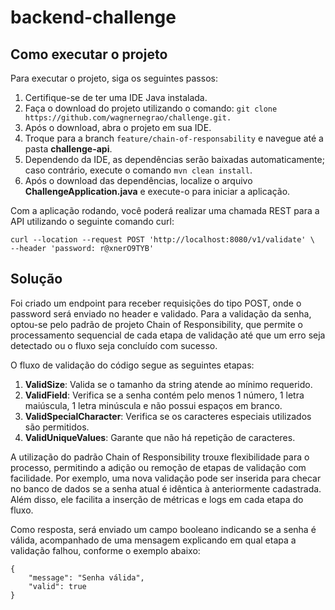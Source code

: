 # backend-challenge


## Como executar o projeto

Para executar o projeto, siga os seguintes passos:
1. Certifique-se de ter uma IDE Java instalada.
2. Faça o download do projeto utilizando o comando: ```git clone https://github.com/wagnernegrao/challenge.git.```
3. Após o download, abra o projeto em sua IDE.
4. Troque para a branch ```feature/chain-of-responsability``` e navegue até a pasta **challenge-api**.
5. Dependendo da IDE, as dependências serão baixadas automaticamente; caso contrário, execute o comando ```mvn clean install```.
6. Após o download das dependências, localize o arquivo **ChallengeApplication.java** e execute-o para iniciar a aplicação.

Com a aplicação rodando, você poderá realizar uma chamada REST para a API utilizando o seguinte comando curl:

```
curl --location --request POST 'http://localhost:8080/v1/validate' \
--header 'password: r@xnerO9TYB'
```


## Solução

Foi criado um endpoint para receber requisições do tipo POST, onde o password será enviado no header e validado. Para a validação da senha, optou-se pelo padrão de projeto Chain of Responsibility, que permite o processamento sequencial de cada etapa de validação até que um erro seja detectado ou o fluxo seja concluído com sucesso.

O fluxo de validação do código segue as seguintes etapas:

1. **ValidSize**: Valida se o tamanho da string atende ao mínimo requerido.
2. **ValidField**: Verifica se a senha contém pelo menos 1 número, 1 letra maiúscula, 1 letra minúscula e não possui espaços em branco.
3. **ValidSpecialCharacter**: Verifica se os caracteres especiais utilizados são permitidos.
4. **ValidUniqueValues**: Garante que não há repetição de caracteres.

A utilização do padrão Chain of Responsibility trouxe flexibilidade para o processo, permitindo a adição ou remoção de etapas de validação com facilidade. Por exemplo, uma nova validação pode ser inserida para checar no banco de dados se a senha atual é idêntica à anteriormente cadastrada. Além disso, ele facilita a inserção de métricas e logs em cada etapa do fluxo.

Como resposta, será enviado um campo booleano indicando se a senha é válida, acompanhado de uma mensagem explicando em qual etapa a validação falhou, conforme o exemplo abaixo:

```
{
    "message": "Senha válida",
    "valid": true
}

```
